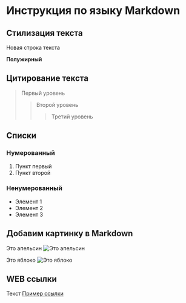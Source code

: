 # Инструкция по языку Markdown

## Стилизация текста

Новая строка текста

**Полужирный**

## Цитирование текста
> Первый уровень
>> Второй уровень
>>> Третий уровень

## Списки
### Нумерованный
1. Пункт первый
2. Пункт второй

### Ненумерованный
* Элемент 1
* Элемент 2
* Элемент 3

## Добавим картинку в Markdown
Это апельсин ![Это апельсин](orange.jpg)

Это яблоко ![Это яблоко](apple.jpg)

## WEB ссылки
Текст [Пример ссылки](http://example.com "Всплывающая подсказка")

